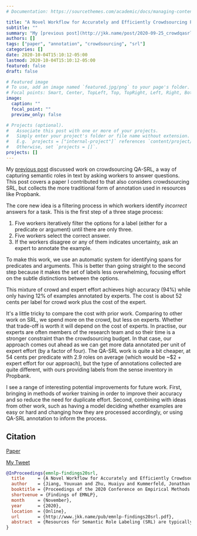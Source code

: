 ```yaml
---
# Documentation: https://sourcethemes.com/academic/docs/managing-content/

title: "A Novel Workflow for Accurately and Efficiently Crowdsourcing Predicate Senses and Argument Labels (Jiang, et al., Findings of EMNLP 2020)"
subtitle: ""
summary: "My [previous post](http://jkk.name/post/2020-09-25_crowdqasrl/) discussed work on crowdsourcing QA-SRL, a way of capturing semantic roles in text by asking workers to answer questions. This post covers a paper I contributed to that also considers crowdsourcing SRL, but collects the more traditional form of annotation used in resources like Propbank."
authors: []
tags: ["paper", "annotation", "crowdsourcing", "srl"]
categories: []
date: 2020-10-04T15:10:12-05:00
lastmod: 2020-10-04T15:10:12-05:00
featured: false
draft: false

# Featured image
# To use, add an image named `featured.jpg/png` to your page's folder.
# Focal points: Smart, Center, TopLeft, Top, TopRight, Left, Right, BottomLeft, Bottom, BottomRight.
image:
  caption: ""
  focal_point: ""
  preview_only: false

# Projects (optional).
#   Associate this post with one or more of your projects.
#   Simply enter your project's folder or file name without extension.
#   E.g. `projects = ["internal-project"]` references `content/project/deep-learning/index.md`.
#   Otherwise, set `projects = []`.
projects: []
---
```


My [previous post](http://jkk.name/post/2020-09-25_crowdqasrl/) discussed work on crowdsourcing QA-SRL, a way of capturing semantic roles in text by asking workers to answer questions.
This post covers a paper I contributed to that also considers crowdsourcing SRL, but collects the more traditional form of annotation used in resources like Propbank.

The core new idea is a filtering process in which workers identify *incorrect* answers for a task.
This is the first step of a three stage process:

1. Five workers iteratively filter the options for a label (either for a predicate or argument) until there are only three.
2. Five workers select the correct answer.
3. If the workers disagree or any of them indicates uncertainty, ask an expert to annotate the example.

To make this work, we use an automatic system for identifying spans for predicates and arguments.
This is better than going straight to the second step because it makes the set of labels less overwhelming, focusing effort on the subtle distinctions between the options.

This mixture of crowd and expert effort achieves high accuracy (94%) while only having 12% of examples annotated by experts.
The cost is about 52 cents per label for crowd work plus the cost of the expert.

It's a little tricky to compare the cost with prior work.
Comparing to other work on SRL, we spend more on the crowd, but less on experts.
Whether that trade-off is worth it will depend on the cost of experts.
In practise, our experts are often members of the research team and so their time is a stronger constraint than the crowdsourcing budget.
In that case, our approach comes out ahead as we can get more data annotated per unit of expert effort (by a factor of four).
The QA-SRL work is quite a bit cheaper, at 54 cents per predicate with 2.9 roles on average (which would be ~$2 + expert effort for our approach), but the type of annotations collected are quite different, with ours providing labels from the sense inventory in Propbank.

I see a range of interesting potential improvements for future work.
First, bringing in methods of worker training in order to improve their accuracy and so reduce the need for duplicate effort.
Second, combining with ideas from other work, such as having a model deciding whether examples are easy or hard and changing how they are processed accordingly, or using QA-SRL annotation to inform the process.

## Citation

[Paper](http://www.jkk.name/pub/emnlp-findings20srl.pdf)

[My Tweet](https://twitter.com/jkkummerfeld/status/1314632048070594560)

```bibtex
@InProceedings{emnlp-findings20srl,
  title     = {A Novel Workflow for Accurately and Efficiently Crowdsourcing Predicate Senses and Argument Labels},
  author    = {Jiang, Youxuan and Zhu, Huaiyu and Kummerfeld, Jonathan K. and Li, Yunyao and Lasecki, Walter},
  booktitle = {Proceedings of the 2020 Conference on Empirical Methods in Natural Language Processing},
  shortvenue = {Findings of EMNLP},
  month     = {November},
  year      = {2020},
  location  = {Online},
  url       = {http://www.jkk.name/pub/emnlp-findings20srl.pdf},
  abstract  = {Resources for Semantic Role Labeling (SRL) are typically annotated by experts at great expense. Prior attempts to develop crowdsourcing methods have either had low accuracy or required substantial expert annotation. We propose a new multi-stage crowd workflow that substantially reduces expert involvement without sacrificing accuracy. In particular, we introduce a unique filter stage based on the key observation that crowd workers are able to almost perfectly filter out incorrect options for labels. Our three-stage workflow produces annotations with 95\% accuracy for predicate labels and 93\% for argument labels, which is comparable to expert agreement. Compared to prior work on crowdsourcing for SRL, we decrease expert effort by 4x, from 56\% to 14\% of cases. Our approach enables more scalable annotation of SRL, and could enable annotation of NLP tasks that have previously been considered too complex to effectively crowdsource.},
}
```
